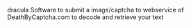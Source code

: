 dracula
Software to submit a image/captcha to webservice of DeathByCaptcha.com to decode and retrieve your text
